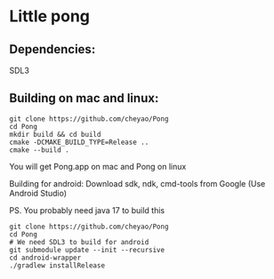 # Little pong

## Dependencies:
SDL3


## Building on mac and linux:

```
git clone https://github.com/cheyao/Pong
cd Pong
mkdir build && cd build
cmake -DCMAKE_BUILD_TYPE=Release ..
cmake --build .
```
You will get Pong.app on mac and Pong on linux

Building for android:
Download sdk, ndk, cmd-tools from Google (Use Android Studio)

PS. You probably need java 17 to build this
```
git clone https://github.com/cheyao/Pong
cd Pong
# We need SDL3 to build for android
git submodule update --init --recursive
cd android-wrapper 
./gradlew installRelease
```

